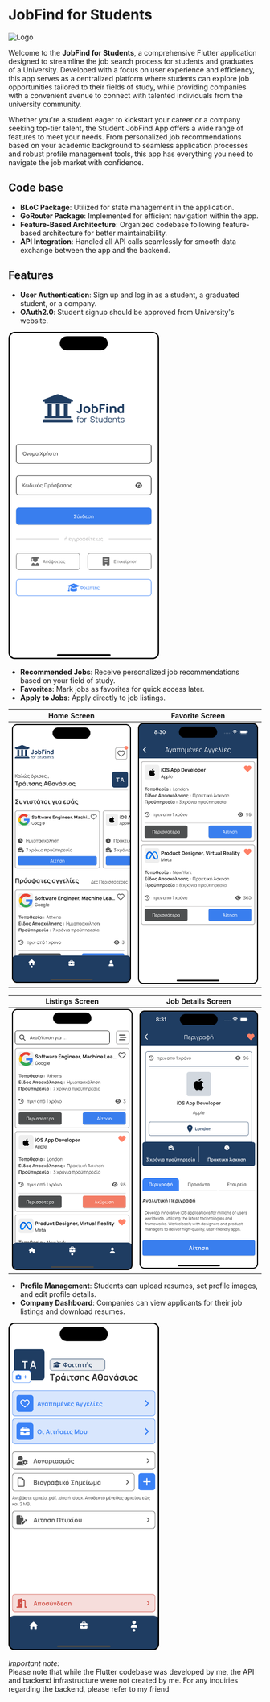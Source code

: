 # JobFind for Students

![Logo](https://github.com/Thanasis-Traitsis/jobfind_for_students/blob/main/assets/images/logo-blue2.png?raw=true)

Welcome to the **JobFind for Students**, a comprehensive Flutter application designed to streamline the job search process for students and graduates of a University. Developed with a focus on user experience and efficiency, this app serves as a centralized platform where students can explore job opportunities tailored to their fields of study, while providing companies with a convenient avenue to connect with talented individuals from the university community.

Whether you're a student eager to kickstart your career or a company seeking top-tier talent, the Student JobFind App offers a wide range of features to meet your needs. From personalized job recommendations based on your academic background to seamless application processes and robust profile management tools, this app has everything you need to navigate the job market with confidence.

## Code base

- **BLoC Package**: Utilized for state management in the application.
- **GoRouter Package**: Implemented for efficient navigation within the app.
- **Feature-Based Architecture**: Organized codebase following feature-based architecture for better maintainability.
- **API Integration**: Handled all API calls seamlessly for smooth data exchange between the app and the backend.

## Features

- **User Authentication**: Sign up and log in as a student, a graduated student, or a company.
- **OAuth2.0**: Student signup should be approved from University's website.

<img src="https://github.com/Thanasis-Traitsis/jobfind_for_students/blob/main/assets/images/login2.png?raw=true" alt="Login" width="300" height="auto">

- **Recommended Jobs**: Receive personalized job recommendations based on your field of study.
- **Favorites**: Mark jobs as favorites for quick access later.
- **Apply to Jobs**: Apply directly to job listings.

| Home Screen | Favorite Screen |
| -------- | ------- |
| <img src="https://github.com/Thanasis-Traitsis/jobfind_for_students/blob/main/assets/images/home2.png?raw=true" alt="Home" width="300" height="auto"> | <img src="https://github.com/Thanasis-Traitsis/jobfind_for_students/blob/main/assets/images/favorite2.png?raw=true" alt="Favorite" width="300" height="auto">| 

| Listings Screen | Job Details Screen |
| ------- | -------- |
| ![Listings](https://github.com/Thanasis-Traitsis/jobfind_for_students/blob/main/assets/images/job_listings2.png?raw=true) | ![Details](https://github.com/Thanasis-Traitsis/jobfind_for_students/blob/main/assets/images/job_details2.png?raw=true) |

- **Profile Management**: Students can upload resumes, set profile images, and edit profile details.
- **Company Dashboard**: Companies can view applicants for their job listings and download resumes.

<img src="https://github.com/Thanasis-Traitsis/jobfind_for_students/blob/main/assets/images/profile2.png?raw=true" alt="Profile" width="300" height="auto">

*Important note:* <br>
Please note that while the Flutter codebase was developed by me, the API and backend infrastructure were not created by me. For any inquiries regarding the backend, please refer to my friend 
